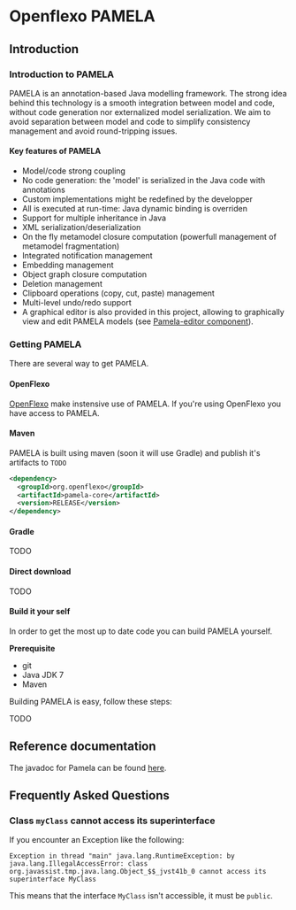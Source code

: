 # Openflexo PAMELA
 
## Introduction
 
### Introduction to PAMELA

PAMELA is an annotation-based Java modelling framework. 
The strong idea behind this technology is a smooth integration between model and code, without code generation nor externalized model serialization.
We aim to avoid separation between model and code to simplify consistency management and avoid round-tripping issues. 
  
#### Key features of PAMELA

 - Model/code strong coupling
 - No code generation: the 'model' is serialized in the Java code with annotations
 - Custom implementations might be redefined by the developper
 - All is executed at run-time: Java dynamic binding is overriden
 - Support for multiple inheritance in Java
 - XML serialization/deserialization
 - On the fly metamodel closure computation (powerfull management of metamodel fragmentation)
 - Integrated notification management
 - Embedding management
 - Object graph closure computation
 - Deletion management
 - Clipboard operations (copy, cut, paste) management
 - Multi-level undo/redo support
 - A graphical editor is also provided in this project, allowing to graphically view and edit PAMELA models (see [Pamela-editor component](./pamela-editor/index.html)).
  
### Getting PAMELA

There are several way to get PAMELA.

#### OpenFlexo

[OpenFlexo](http://www.openflexo.org) make instensive use of PAMELA. If you're using OpenFlexo you have access to PAMELA.

#### Maven 

PAMELA is built using maven (soon it will use Gradle) and publish it's artifacts to `TODO`

```xml
<dependency>
  <groupId>org.openflexo</groupId>
  <artifactId>pamela-core</artifactId>
  <version>RELEASE</version>
</dependency>
```
#### Gradle

TODO
  
#### Direct download

TODO

#### Build it your self

In order to get the most up to date code you can build PAMELA yourself.

**Prerequisite**

- git
- Java JDK 7
- Maven

Building PAMELA is easy, follow these steps:

TODO

## Reference documentation

The javadoc for Pamela can be found [here](./apidocs/index.html).
  
  

## Frequently Asked Questions

### Class `myClass` cannot access its superinterface

If you encounter an Exception like the following:
```
Exception in thread "main" java.lang.RuntimeException: by java.lang.IllegalAccessError: class org.javassist.tmp.java.lang.Object_$$_jvst41b_0 cannot access its superinterface MyClass
```

This means that the interface `MyClass` isn't accessible, it must be `public`.

